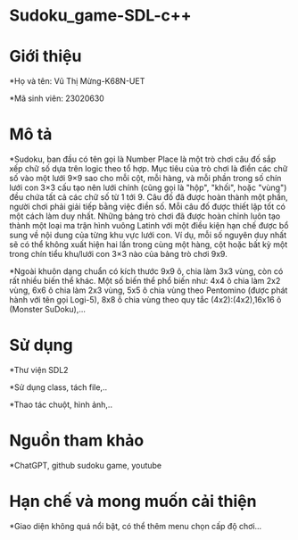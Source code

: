 # Sudoku_game-SDL-c++
# Giới thiệu
   *Họ và tên: Vũ Thị Mừng-K68N-UET
   
   *Mã sinh viên: 23020630
# Mô tả 
   *Sudoku, ban đầu có tên gọi là Number Place là một trò chơi câu đố sắp xếp chữ số dựa trên logic theo tổ hợp. Mục tiêu của trò chơi là điền các chữ số vào một lưới 9×9 sao cho mỗi cột, mỗi hàng, và mỗi phần trong số chín lưới con 3×3 cấu tạo nên lưới chính (cũng gọi là "hộp", "khối", hoặc "vùng") đều chứa tất cả các chữ số từ 1 tới 9. Câu đố đã được hoàn thành một phần, người chơi phải giải tiếp bằng việc điền số. Mỗi câu đố được thiết lập tốt có một cách làm duy nhất. Những bảng trò chơi đã được hoàn chỉnh luôn tạo thành một loại ma trận hình vuông Latinh với một điều kiện hạn chế được bổ sung về nội dung của từng khu vực lưới con. Ví dụ, mỗi số nguyên duy nhất sẽ có thể không xuất hiện hai lần trong cùng một hàng, cột hoặc bất kỳ một trong chín tiểu khu/lưới con 3×3 nào của bảng trò chơi 9x9.
   
   *Ngoài khuôn dạng chuẩn có kích thước 9x9 ô, chia làm 3x3 vùng, còn có rất nhiều biến thể khác. Một số biến thể phổ biến như: 4x4 ô chia làm 2x2 vùng, 6x6 ô chia làm 2x3 vùng,  5x5 ô chia vùng theo Pentomino (được phát hành với tên gọi Logi-5), 8x8 ô chia vùng theo quy tắc (4x2):(4x2),16x16 ô (Monster SuDoku),...
# Sử dụng 
   *Thư viện SDL2

   *Sử dụng class, tách file,..

   *Thao tác chuột, hình ảnh,..
# Nguồn tham khảo
   *ChatGPT, github sudoku game, youtube
# Hạn chế và mong muốn cải thiện
   *Giao diện không quá nổi bật, có thể thêm menu chọn cấp độ chơi...

   
   

